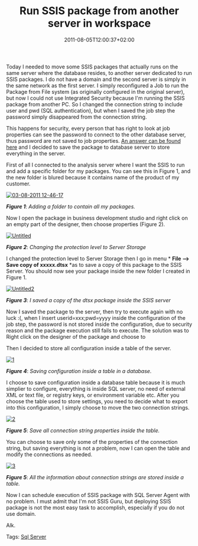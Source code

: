 ﻿---
title: "Run SSIS package from another server in workspace"
description: ""
date: 2011-08-05T12:00:37+02:00
draft: false
tags: [Sql Server]
categories: [Sql Server]
---
Today I needed to move some SSIS packages that actually runs on the same server where the database resides, to another server dedicated to run SSIS packages. I do not have a domain and the second server is simply in the same network as the first server. I simply reconfigured a Job to run the Package from File system (as originally configured in the original server), but now I could not use Integrated Security because I'm running the SSIS package from another PC. So I changed the connection string to include user and pwd (SQL authentication), but when I saved the job step the password simply disappeared from the connection string.

This happens for security, every person that has right to look at job properties can see the password to connect to the other database server, thus password are not saved to job properties. [An answer can be found here](http://support.microsoft.com/kb/918760) and I decided to save the package to database server to store everything in the server.

First of all I connected to the analysis server where I want the SSIS to run and add a specific folder for my packages. You can see this in Figure 1, and the new folder is blured because it contains name of the product of my customer.

[![03-08-2011 12-46-17](https://www.codewrecks.com/blog/wp-content/uploads/2011/08/03-08-2011-12-46-17_thumb.jpg "03-08-2011 12-46-17")](https://www.codewrecks.com/blog/wp-content/uploads/2011/08/03-08-2011-12-46-17.jpg)

 ***Figure 1***: *Adding a folder to contain all my packages.*

Now I open the package in business development studio and right click on an empty part of the designer, then choose properties (Figure 2).

[![Untitled](https://www.codewrecks.com/blog/wp-content/uploads/2011/08/Untitled_thumb.jpg "Untitled")](https://www.codewrecks.com/blog/wp-content/uploads/2011/08/Untitled.jpg)

 ***Figure 2***: *Changing the protection level to Server Storage*

I changed the protection level to Server Storage then I go in menu * **File –&gt; Save copy of xxxxx.dtsx** *as to save a copy of this package to the SSIS Server. You should now see your package inside the new folder I created in Figure 1.

[![Untitled2](https://www.codewrecks.com/blog/wp-content/uploads/2011/08/Untitled2_thumb.jpg "Untitled2")](https://www.codewrecks.com/blog/wp-content/uploads/2011/08/Untitled2.jpg)

 ***Figure 3***: *I saved a copy of the dtsx package inside the SSIS server*

Now I saved the package to the server, then try to execute again with no luck :(, when I insert userid=xxx;pwd=yyyy inside the configuration of the job step, the password is not stored inside the configuration, due to security reason and the package execution still fails to execute. The solution was to Right click on the designer of the package and choose to

Then I decided to store all configuration inside a table of the server.

[![1](https://www.codewrecks.com/blog/wp-content/uploads/2011/08/1_thumb.jpg "1")](https://www.codewrecks.com/blog/wp-content/uploads/2011/08/1.jpg)

 ***Figure 4***: *Saving configuration inside a table in a database.*

I choose to save configuration inside a database table because it is much simplier to configure, everything is inside SQL server, no need of external XML or text file, or registry keys, or environment variable etc. After you choose the table used to store settings, you need to decide what to export into this configuration, I simply choose to move the two connection strings.

[![2](https://www.codewrecks.com/blog/wp-content/uploads/2011/08/2_thumb.jpg "2")](https://www.codewrecks.com/blog/wp-content/uploads/2011/08/2.jpg)

 ***Figure 5***: *Save all connection string properties inside the table.*

You can choose to save only some of the properties of the connection string, but saving everything is not a problem, now I can open the table and modify the connections as needed.

[![3](https://www.codewrecks.com/blog/wp-content/uploads/2011/08/3_thumb.jpg "3")](https://www.codewrecks.com/blog/wp-content/uploads/2011/08/3.jpg)

 ***Figure 5***: *All the information about connection strings are stored inside a table.*

Now I can schedule execution of SSIS package with SQL Server Agent with no problem. I must admit that I'm not SSIS Guru, but deploying SSIS package is not the most easy task to accomplish, especially if you do not use domain.

Alk.

Tags: [Sql Server](http://technorati.com/tag/Sql%20Server)
